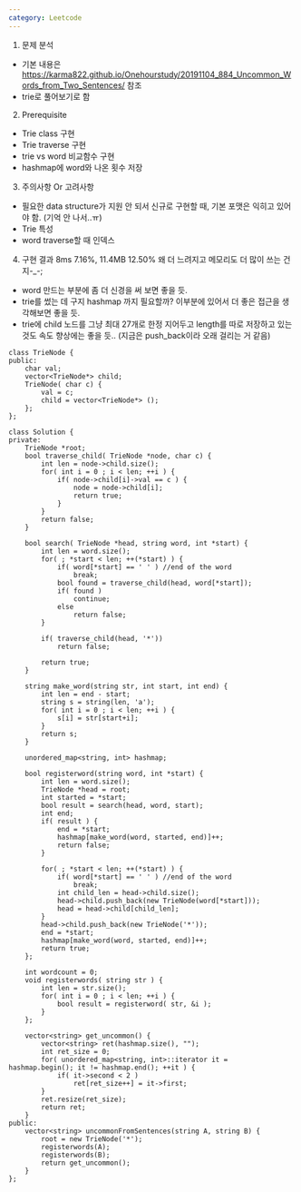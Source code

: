 ```yaml
---
category: Leetcode
---
```

1. 문제 분석
  - 기본 내용은 https://karma822.github.io/Onehourstudy/20191104_884_Uncommon_Words_from_Two_Sentences/ 참조
  - trie로 풀어보기로 함
2. Prerequisite
  - Trie class 구현
  - Trie traverse 구현
  - trie vs word 비교함수 구현
  - hashmap에 word와 나온 횟수 저장
3. 주의사항 Or 고려사항
  - 필요한 data structure가 지원 안 되서 신규로 구현할 때, 기본 포맷은 익히고 있어야 함. (기억 안 나서..ㅠ)
  - Trie 특성
  - word traverse할 때 인덱스 
4. 구현 결과
8ms 7.16%, 11.4MB 12.50%
왜 더 느려지고 메모리도 더 많이 쓰는 건지-_-;
- word 만드는 부분에 좀 더 신경을 써 보면 좋을 듯.
- trie를 썼는 데 구지 hashmap 까지 필요할까? 이부분에 있어서 더 좋은 접근을 생각해보면 좋을 듯.
- trie에 child 노드를 그냥 최대 27개로 한정 지어두고 length를 따로 저장하고 있는 것도 속도 향상에는 좋을 듯.. (지금은 push_back이라 오래 걸리는 거 같음)

```
class TrieNode {
public:
    char val;
    vector<TrieNode*> child;
    TrieNode( char c) {
        val = c;
        child = vector<TrieNode*> ();
    };
};

class Solution {
private:
    TrieNode *root;
    bool traverse_child( TrieNode *node, char c) {
        int len = node->child.size();
        for( int i = 0 ; i < len; ++i ) {
            if( node->child[i]->val == c ) {
                node = node->child[i];
                return true;
            }
        }
        return false;
    }
    
    bool search( TrieNode *head, string word, int *start) {
        int len = word.size();
        for( ; *start < len; ++(*start) ) {
            if( word[*start] == ' ' ) //end of the word
                break;
            bool found = traverse_child(head, word[*start]);
            if( found )
                continue;
            else
                return false;
        }
        
        if( traverse_child(head, '*'))
            return false;
        
        return true;
    }
    
    string make_word(string str, int start, int end) {
        int len = end - start;
        string s = string(len, 'a');
        for( int i = 0 ; i < len; ++i ) {
            s[i] = str[start+i];
        }
        return s;
    }
    
    unordered_map<string, int> hashmap;
    
    bool registerword(string word, int *start) {
        int len = word.size();
        TrieNode *head = root;
        int started = *start;
        bool result = search(head, word, start);
        int end;
        if( result ) {
            end = *start;
            hashmap[make_word(word, started, end)]++;
            return false;
        }
        
        for( ; *start < len; ++(*start) ) {
            if( word[*start] == ' ' ) //end of the word
                break;
            int child_len = head->child.size();
            head->child.push_back(new TrieNode(word[*start]));
            head = head->child[child_len];
        }
        head->child.push_back(new TrieNode('*'));
        end = *start;
        hashmap[make_word(word, started, end)]++;
        return true;
    };
    
    int wordcount = 0;
    void registerwords( string str ) {
        int len = str.size();
        for( int i = 0 ; i < len; ++i ) {
            bool result = registerword( str, &i );
        }
    };
    
    vector<string> get_uncommon() {
        vector<string> ret(hashmap.size(), "");
        int ret_size = 0;
        for( unordered_map<string, int>::iterator it = hashmap.begin(); it != hashmap.end(); ++it ) {
            if( it->second < 2 )
                ret[ret_size++] = it->first;
        }
        ret.resize(ret_size);
        return ret;
    }
public:
    vector<string> uncommonFromSentences(string A, string B) {
        root = new TrieNode('*');
        registerwords(A);
        registerwords(B);
        return get_uncommon();
    }
};
```
